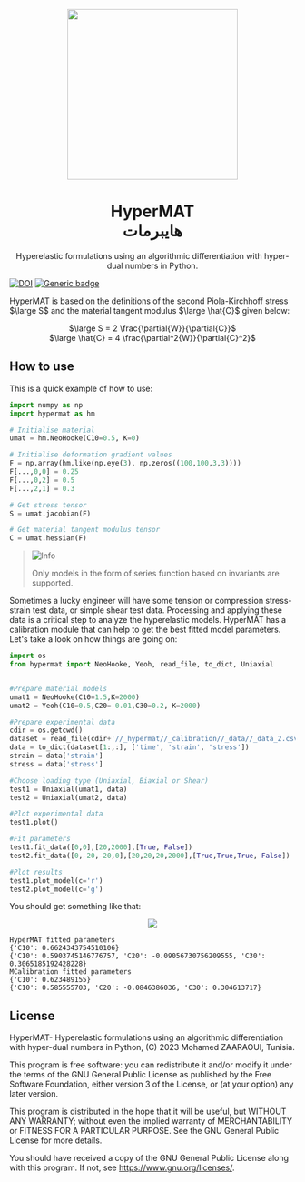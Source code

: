 <p align="center">
 <img width="300" height="300" src="https://github.com/ZAARAOUI999/hypermat/assets/115699524/f45bb772-92ca-4fdb-bc49-08d3bdda6786">
 </p>
<h1 align="center">HyperMAT <br>هايبرمات</h1>
<p align="center">
 Hyperelastic formulations using an algorithmic differentiation with hyper-dual numbers in Python.
</p>

[![DOI](https://zenodo.org/badge/DOI/10.5281/zenodo.8224136.svg)](https://doi.org/10.5281/zenodo.8224136) [![Generic badge](https://img.shields.io/badge/pypi-v0.0.4-<COLOR>.svg)](https://pypi.org/project/hypermat/)


HyperMAT is based on the definitions of the second Piola-Kirchhoff stress $\large S$ and the material tangent modulus $\large \hat{C}$ given below:

<p align="center">
 $\large S = 2 \frac{\partial{W}}{\partial{C}}$ <br> $\large \hat{C} = 4 \frac{\partial^2{W}}{\partial{C}^2}$
</p>

<h2>How to use</h2>

This is a quick example of how to use:

```python
import numpy as np
import hypermat as hm

# Initialise material
umat = hm.NeoHooke(C10=0.5, K=0)

# Initialise deformation gradient values
F = np.array(hm.like(np.eye(3), np.zeros((100,100,3,3))))
F[...,0,0] = 0.25
F[...,0,2] = 0.5
F[...,2,1] = 0.3

# Get stress tensor
S = umat.jacobian(F)

# Get material tangent modulus tensor
C = umat.hessian(F)
```

> <picture>
>   <source media="(prefers-color-scheme: light)" srcset="https://raw.githubusercontent.com/Mqxx/GitHub-Markdown/main/blockquotes/badge/light-theme/info.svg">
>   <img alt="Info" src="https://raw.githubusercontent.com/Mqxx/GitHub-Markdown/main/blockquotes/badge/dark-theme/info.svg">
> </picture><br>
>
> Only models in the form of series function based on invariants are supported.
 
Sometimes a lucky engineer will have some tension or compression stress-strain test data, or simple shear test data. Processing and applying these data is a critical step to analyze the hyperelastic models. HyperMAT has a calibration module that can help to get the best fitted model parameters. Let's take a look on how things are going on:

```python
import os
from hypermat import NeoHooke, Yeoh, read_file, to_dict, Uniaxial


#Prepare material models
umat1 = NeoHooke(C10=1.5,K=2000)
umat2 = Yeoh(C10=0.5,C20=-0.01,C30=0.2, K=2000)

#Prepare experimental data
cdir = os.getcwd()
dataset = read_file(cdir+'//_hypermat//_calibration//_data//_data_2.csv', delimiter=',', dtype=np.float64)
data = to_dict(dataset[1:,:], ['time', 'strain', 'stress'])
strain = data['strain']
stress = data['stress']

#Choose loading type (Uniaxial, Biaxial or Shear)
test1 = Uniaxial(umat1, data)
test2 = Uniaxial(umat2, data)

#Plot experimental data
test1.plot()

#Fit parameters
test1.fit_data([0,0],[20,2000],[True, False])
test2.fit_data([0,-20,-20,0],[20,20,20,2000],[True,True,True, False])

#Plot results
test1.plot_model(c='r')
test2.plot_model(c='g')
```
You should get something like that:

<p align="center">
 <img src="https://github.com/ZAARAOUI999/hypermat/assets/115699524/5513f0ef-733f-40c6-ad99-369814ae97ee">
</p>

```
HyperMAT fitted parameters
{'C10': 0.6624343754510106}
{'C10': 0.5903745146776757, 'C20': -0.09056730756209555, 'C30': 0.3065185192428228}
MCalibration fitted parameters
{'C10': 0.623489155}
{'C10': 0.585555703, 'C20': -0.0846386036, 'C30': 0.304613717}
```
<h2>License</h2>

HyperMAT- Hyperelastic formulations using an algorithmic differentiation with hyper-dual numbers in Python, (C) 2023 Mohamed ZAARAOUI, Tunisia.

This program is free software: you can redistribute it and/or modify it under the terms of the GNU General Public License as published by the Free Software Foundation, either version 3 of the License, or (at your option) any later version.

This program is distributed in the hope that it will be useful, but WITHOUT ANY WARRANTY; without even the implied warranty of MERCHANTABILITY or FITNESS FOR A PARTICULAR PURPOSE. See the GNU General Public License for more details.

You should have received a copy of the GNU General Public License along with this program. If not, see <https://www.gnu.org/licenses/>.
